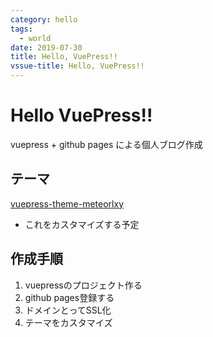 ```yaml
---
category: hello
tags:
  - world
date: 2019-07-30
title: Hello, VuePress!!
vssue-title: Hello, VuePress!!
---
```


# Hello VuePress!!

vuepress + github pages による個人ブログ作成

<!-- more -->

## テーマ

[vuepress-theme-meteorlxy](https://vuepress-theme-meteorlxy.meteorlxy.cn/)
- これをカスタマイズする予定

## 作成手順

1. vuepressのプロジェクト作る
2. github pages登録する
3. ドメインとってSSL化
4. テーマをカスタマイズ
